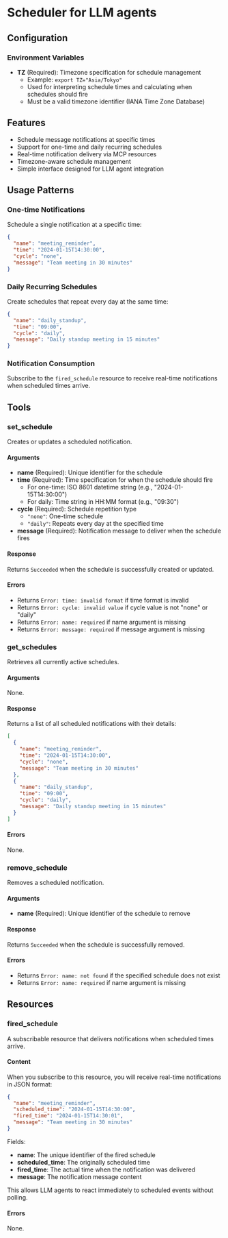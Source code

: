 # Scheduler for LLM agents

## Configuration

### Environment Variables

- **TZ** (Required): Timezone specification for schedule management
  - Example: `export TZ="Asia/Tokyo"`
  - Used for interpreting schedule times and calculating when schedules should fire
  - Must be a valid timezone identifier (IANA Time Zone Database)

## Features

- Schedule message notifications at specific times
- Support for one-time and daily recurring schedules
- Real-time notification delivery via MCP resources
- Timezone-aware schedule management
- Simple interface designed for LLM agent integration

## Usage Patterns

### One-time Notifications

Schedule a single notification at a specific time:

```json
{
  "name": "meeting_reminder",
  "time": "2024-01-15T14:30:00",
  "cycle": "none",
  "message": "Team meeting in 30 minutes"
}
```

### Daily Recurring Schedules

Create schedules that repeat every day at the same time:

```json
{
  "name": "daily_standup",
  "time": "09:00",
  "cycle": "daily", 
  "message": "Daily standup meeting in 15 minutes"
}
```

### Notification Consumption

Subscribe to the `fired_schedule` resource to receive real-time notifications when scheduled times arrive.

## Tools

### set_schedule

Creates or updates a scheduled notification.

#### Arguments

- **name** (Required): Unique identifier for the schedule
- **time** (Required): Time specification for when the schedule should fire
  - For one-time: ISO 8601 datetime string (e.g., "2024-01-15T14:30:00")
  - For daily: Time string in HH:MM format (e.g., "09:30")
- **cycle** (Required): Schedule repetition type
  - `"none"`: One-time schedule
  - `"daily"`: Repeats every day at the specified time
- **message** (Required): Notification message to deliver when the schedule fires

#### Response

Returns `Succeeded` when the schedule is successfully created or updated.

#### Errors

- Returns `Error: time: invalid format` if time format is invalid
- Returns `Error: cycle: invalid value` if cycle value is not "none" or "daily"
- Returns `Error: name: required` if name argument is missing
- Returns `Error: message: required` if message argument is missing

### get_schedules

Retrieves all currently active schedules.

#### Arguments

None.

#### Response

Returns a list of all scheduled notifications with their details:

```json
[
  {
    "name": "meeting_reminder",
    "time": "2024-01-15T14:30:00",
    "cycle": "none",
    "message": "Team meeting in 30 minutes"
  },
  {
    "name": "daily_standup", 
    "time": "09:00",
    "cycle": "daily",
    "message": "Daily standup meeting in 15 minutes"
  }
]
```

#### Errors

None.

### remove_schedule

Removes a scheduled notification.

#### Arguments

- **name** (Required): Unique identifier of the schedule to remove

#### Response

Returns `Succeeded` when the schedule is successfully removed.

#### Errors

- Returns `Error: name: not found` if the specified schedule does not exist
- Returns `Error: name: required` if name argument is missing

## Resources

### fired_schedule

A subscribable resource that delivers notifications when scheduled times arrive.

#### Content

When you subscribe to this resource, you will receive real-time notifications in JSON format:

```json
{
  "name": "meeting_reminder",
  "scheduled_time": "2024-01-15T14:30:00",
  "fired_time": "2024-01-15T14:30:01",
  "message": "Team meeting in 30 minutes"
}
```

Fields:
- **name**: The unique identifier of the fired schedule
- **scheduled_time**: The originally scheduled time
- **fired_time**: The actual time when the notification was delivered
- **message**: The notification message content

This allows LLM agents to react immediately to scheduled events without polling.

#### Errors

None.
